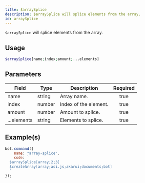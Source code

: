```yaml
---
title: $arraySplice
description: $arraySplice will splice elements from the array.
id: arraySplice
---
```


`$arraySplice` will splice elements from the array.

## Usage

```php
$arraySplice[name;index;amount;...elements]
```

## Parameters

| Field       | Type   | Description           | Required |
| ----------- | ------ | --------------------- | :------: |
| name        | string | Array name.           |   true   |
| index       | number | Index of the element. |   true   |
| amount      | number | Amount to splice.     |   true   |
| ...elements | string | Elements to splice.   |   true   |

## Example(s)

```javascript
bot.command({
    name: "array-splice",
    code: `
  $arraySplice[array;2;3]
  $createArray[array;aoi.js;akarui;documents;bot]
  `
});
```